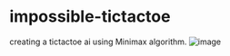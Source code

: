 # impossible-tictactoe
creating a tictactoe ai using Minimax algorithm.
![image](https://github.com/ShamyLP/impossible-tictactoe/assets/137077986/e747e9d8-2de3-4f25-9650-5db3993cbc88)
